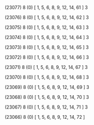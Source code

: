 (23077) 8 (0) [ 1, 5, 6, 8, 9, 12, 14, 61 ] 3 


(23076) 8 (0) [ 1, 5, 6, 8, 9, 12, 14, 62 ] 3 


(23075) 8 (0) [ 1, 5, 6, 8, 9, 12, 14, 63 ] 3 


(23074) 8 (0) [ 1, 5, 6, 8, 9, 12, 14, 64 ] 3 


(23073) 8 (0) [ 1, 5, 6, 8, 9, 12, 14, 65 ] 3 


(23072) 8 (0) [ 1, 5, 6, 8, 9, 12, 14, 66 ] 3 


(23071) 8 (0) [ 1, 5, 6, 8, 9, 12, 14, 67 ] 3 


(23070) 8 (0) [ 1, 5, 6, 8, 9, 12, 14, 68 ] 3 


(23069) 8 (0) [ 1, 5, 6, 8, 9, 12, 14, 69 ] 3 


(23068) 8 (0) [ 1, 5, 6, 8, 9, 12, 14, 70 ] 3 


(23067) 8 (0) [ 1, 5, 6, 8, 9, 12, 14, 71 ] 3 


(23066) 8 (0) [ 1, 5, 6, 8, 9, 12, 14, 72 ]  

